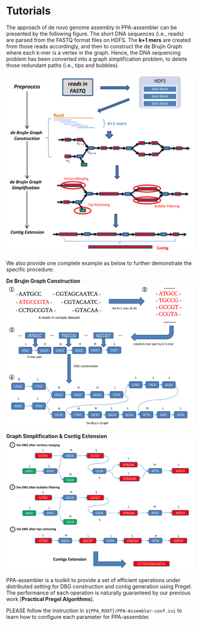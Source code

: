 # Tutorials

The approach of de novo genome assembly in PPA-assembler can be presented by the following figure. The short DNA sequences (i.e., reads) are parsed from the FASTQ format files on HDFS. The **k+1 mers** are created from those reads accordingly, and then to construct the de Brujin Graph where each k-mer is a vertex in the graph. Hence, the DNA sequencing problem has been converted into a graph simplification problem, to delete those redundant paths (i.e., tips and bubbles).

![](./workflow.png)

We also provide one complete example as below to further demonstrate the specific procedure:

**De Brujin Graph Construction**  
![](./construction.png)

**Graph Simplification & Contig Extension**
![](./processing.png)

PPA-assembler is a toolkit to provide a set of efficient operations under distributed setting for DBG construction and contig generation using Pregel. The performance of each operation is naturally guaranteed by our previous work [**Practical Pregel Algorithms**].

PLEASE follow the instruction in ```${PPA_ROOT}/PPA-Assembler-conf.ini``` to learn how to configure each parameter for PPA-assembler.